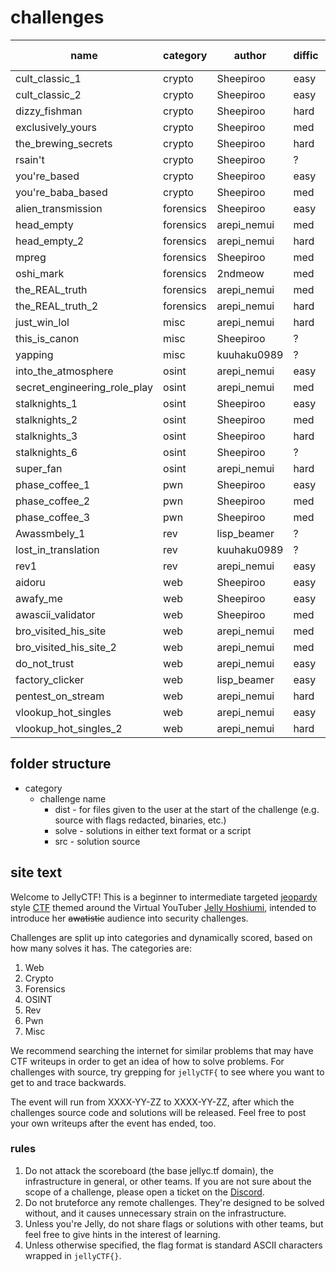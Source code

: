 # challenges

| name                         | category  | author      | diffic | on ctfd?  | tested? |
| ----                         | ----      | -------     | ---    | ---       | ---     |
| cult_classic_1               | crypto    | Sheepiroo   | easy   | ✅        | ❌     |
| cult_classic_2               | crypto    | Sheepiroo   | easy   | ✅        | ❌     |
| dizzy_fishman                | crypto    | Sheepiroo   | hard   | ✅        | ❌     |
| exclusively_yours            | crypto    | Sheepiroo   | med    | ✅        | ❌     |
| the_brewing_secrets          | crypto    | Sheepiroo   | hard   | ✅        | ❌     |
| rsain't                      | crypto    | Sheepiroo   | ?      | ❌        | ❌     |
| you're_based                 | crypto    | Sheepiroo   | easy   | ✅        | ❌     |
| you're_baba_based            | crypto    | Sheepiroo   | med    | ✅        | ❌     |
| alien_transmission           | forensics | Sheepiroo   | easy   | ✅        | ❌     |
| head_empty                   | forensics | arepi_nemui | med    | ✅        | ❌     |
| head_empty_2                 | forensics | arepi_nemui | hard   | ✅        | ❌     |
| mpreg                        | forensics | Sheepiroo   | med    | ✅        | ❌     |
| oshi_mark                    | forensics | 2ndmeow     | med    | ✅        | ❌     |
| the_REAL_truth               | forensics | arepi_nemui | med    | ✅        | ❌     |
| the_REAL_truth_2             | forensics | arepi_nemui | hard   | ✅        | ❌     |
| just_win_lol                 | misc      | arepi_nemui | hard   | ✅        | ❌     |
| this_is_canon                | misc      | Sheepiroo   | ?      | ❌        | ❌     |
| yapping                      | misc      | kuuhaku0989 | ?      | ❌        | ❌     |
| into_the_atmosphere          | osint     | arepi_nemui | easy   | ✅        | ❌     |
| secret_engineering_role_play | osint     | arepi_nemui | med    | ✅        | ❌     |
| stalknights_1                | osint     | Sheepiroo   | easy   | ✅        | ❌     |
| stalknights_2                | osint     | Sheepiroo   | med    | ✅        | ❌     |
| stalknights_3                | osint     | Sheepiroo   | hard   | ✅        | ❌     |
| stalknights_6                | osint     | Sheepiroo   | ?      | ❌        | ❌     |
| super_fan                    | osint     | arepi_nemui | hard   | ✅        | ❌     |
| phase_coffee_1               | pwn       | Sheepiroo   | easy   | ✅        | ❌     |
| phase_coffee_2               | pwn       | Sheepiroo   | med    | ✅        | ❌     |
| phase_coffee_3               | pwn       | Sheepiroo   | med    | ✅        | ❌     |
| Awassmbely_1                 | rev       | lisp_beamer | ?      | ❌        | ❌     |
| lost_in_translation          | rev       | kuuhaku0989 | ?      | ❌        | ❌     |
| rev1                         | rev       | arepi_nemui | easy   | ✅        | ❌     |
| aidoru                       | web       | Sheepiroo   | easy   | ✅        | ❌     |
| awafy_me                     | web       | Sheepiroo   | easy   | ✅        | ❌     |
| awascii_validator            | web       | Sheepiroo   | med    | ✅        | ❌     |
| bro_visited_his_site         | web       | arepi_nemui | med    | ✅        | ❌     |
| bro_visited_his_site_2       | web       | arepi_nemui | med    | ✅        | ❌     |
| do_not_trust                 | web       | arepi_nemui | easy   | ✅        | ❌     |
| factory_clicker              | web       | lisp_beamer | easy   | ✅        | ✅     |
| pentest_on_stream            | web       | arepi_nemui | hard   | ✅        | ❌     |
| vlookup_hot_singles          | web       | arepi_nemui | easy   | ✅        | ❌     |
| vlookup_hot_singles_2        | web       | arepi_nemui | hard   | ✅        | ❌     |


## folder structure
* category
    - challenge name
        - dist - for files given to the user at the start of the challenge (e.g. source with flags redacted, binaries, etc.)
        - solve - solutions in either text format or a script
        - src - solution source


## site text
Welcome to JellyCTF! This is a beginner to intermediate targeted [jeopardy](https://ctftime.org/ctf-wtf/) style [CTF](https://en.wikipedia.org/wiki/Capture_the_flag_(cybersecurity)) themed around the Virtual YouTuber [Jelly Hoshiumi](https://www.youtube.com/@JellyHoshiumi), intended to introduce her ~~awatistic~~ audience into security challenges.

Challenges are split up into categories and dynamically scored, based on how many solves it has. The categories are:

1. Web
2. Crypto
3. Forensics
4. OSINT
5. Rev
6. Pwn
7. Misc

We recommend searching the internet for similar problems that may have CTF writeups in order to get an idea of how to solve problems. For challenges with source, try grepping for `jellyCTF{` to see where you want to get to and trace backwards.

The event will run from XXXX-YY-ZZ to XXXX-YY-ZZ, after which the challenges source code and solutions will be released. Feel free to post your own writeups after the event has ended, too.

### rules
1. Do not attack the scoreboard (the base jellyc.tf domain), the infrastructure in general, or other teams. If you are not sure about the scope of a challenge, please open a ticket on the [Discord](https://discord.gg/MDNfMuGsr4).
2. Do not bruteforce any remote challenges. They're designed to be solved without, and it causes unnecessary strain on the infrastructure.
3. Unless you're Jelly, do not share flags or solutions with other teams, but feel free to give hints in the interest of learning.
4. Unless otherwise specified, the flag format is standard ASCII characters wrapped in `jellyCTF{}`.